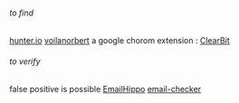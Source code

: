 ###### to find 
[hunter.io](https://hunter.io/)
[voilanorbert](https://www.voilanorbert.com)
a google chorom extension : [ClearBit](https://clearbit.com/)

###### to verify 
false positive is possible
  [EmailHippo](https://tools.emailhippo.com/) 
  [email-checker](https://email-checker.net/)